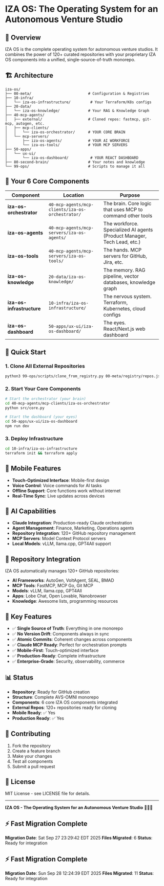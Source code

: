 # IZA OS: The Operating System for an Autonomous Venture Studio

## 🚀 Overview

IZA OS is the complete operating system for autonomous venture studios. It combines the power of 120+ curated repositories with your proprietary IZA OS components into a unified, single-source-of-truth monorepo.

## 🏗️ Architecture

```
iza-os/
├── 00-meta/                          # Configuration & Registries
├── 10-infra/
│   └── iza-os-infrastructure/         # Your Terraform/K8s configs
├── 20-data/
│   └── iza-os-knowledge/             # Your RAG & Knowledge Graph
├── 40-mcp-agents/
│   ├── external/                     # Cloned repos: fastmcp, git-mcp, autogen, etc.
│   ├── mcp-clients/
│   │   └── iza-os-orchestrator/      # YOUR CORE BRAIN
│   └── mcp-servers/
│       ├── iza-os-agents/            # YOUR AI WORKFORCE
│       └── iza-os-tools/             # YOUR MCP SERVERS
├── 50-apps/
│   └── ux-ui/
│       └── iza-os-dashboard/          # YOUR REACT DASHBOARD
├── 80-second-brain/                  # Your notes and knowledge
└── 99-ops/                           # Scripts to manage it all
```

## 🎯 Your 6 Core Components

| Component | Location | Purpose |
|-----------|----------|---------|
| **iza-os-orchestrator** | `40-mcp-agents/mcp-clients/iza-os-orchestrator/` | The brain. Core logic that uses MCP to command other tools |
| **iza-os-agents** | `40-mcp-agents/mcp-servers/iza-os-agents/` | The workforce. Specialized AI agents (Product Manager, Tech Lead, etc.) |
| **iza-os-tools** | `40-mcp-agents/mcp-servers/iza-os-tools/` | The hands. MCP servers for GitHub, Jira, etc. |
| **iza-os-knowledge** | `20-data/iza-os-knowledge/` | The memory. RAG pipeline, vector databases, knowledge graph |
| **iza-os-infrastructure** | `10-infra/iza-os-infrastructure/` | The nervous system. Terraform, Kubernetes, cloud configs |
| **iza-os-dashboard** | `50-apps/ux-ui/iza-os-dashboard/` | The eyes. React/Next.js web dashboard |

## 🚀 Quick Start

### 1. Clone All External Repositories
```bash
python3 99-ops/scripts/clone_from_registry.py 00-meta/registry/repos.json
```

### 2. Start Your Core Components
```bash
# Start the orchestrator (your brain)
cd 40-mcp-agents/mcp-clients/iza-os-orchestrator
python src/core.py

# Start the dashboard (your eyes)
cd 50-apps/ux-ui/iza-os-dashboard
npm run dev
```

### 3. Deploy Infrastructure
```bash
cd 10-infra/iza-os-infrastructure
terraform init && terraform apply
```

## 📱 Mobile Features

- **Touch-Optimized Interface**: Mobile-first design
- **Voice Control**: Voice commands for AI tasks
- **Offline Support**: Core functions work without internet
- **Real-Time Sync**: Live updates across devices

## 🤖 AI Capabilities

- **Claude Integration**: Production-ready Claude orchestration
- **Agent Management**: Finance, Marketing, Operations agents
- **Repository Integration**: 120+ GitHub repository management
- **MCP Servers**: Model Context Protocol servers
- **Local Models**: vLLM, llama.cpp, GPT4All support

## 🔗 Repository Integration

IZA OS automatically manages 120+ GitHub repositories:

- **AI Frameworks**: AutoGen, VoltAgent, SEAL, BMAD
- **MCP Tools**: FastMCP, MCP Go, Git MCP
- **Models**: vLLM, llama.cpp, GPT4All
- **Apps**: Lobe Chat, Open Lovable, Nanobrowser
- **Knowledge**: Awesome lists, programming resources

## 🎯 Key Features

- ✅ **Single Source of Truth**: Everything in one monorepo
- ✅ **No Version Drift**: Components always in sync
- ✅ **Atomic Commits**: Coherent changes across components
- ✅ **Claude MCP Ready**: Perfect for orchestration prompts
- ✅ **Mobile-First**: Touch-optimized interface
- ✅ **Production-Ready**: Complete infrastructure
- ✅ **Enterprise-Grade**: Security, observability, commerce

## 📊 Status

- **Repository**: Ready for GitHub creation
- **Structure**: Complete AVS-OMNI monorepo
- **Components**: 6 core IZA OS components integrated
- **External Repos**: 120+ repositories ready for cloning
- **Mobile Ready**: ✅ Yes
- **Production Ready**: ✅ Yes

## 🤝 Contributing

1. Fork the repository
2. Create a feature branch
3. Make your changes
4. Test all components
5. Submit a pull request

## 📄 License

MIT License - see LICENSE file for details.

---

**IZA OS - The Operating System for an Autonomous Venture Studio** 🚀📱✨

## ⚡ Fast Migration Complete

**Migration Date**: Sat Sep 27 23:29:42 EDT 2025
**Files Migrated**:        6
**Status**: Ready for integration


## ⚡ Fast Migration Complete

**Migration Date**: Sun Sep 28 12:24:39 EDT 2025
**Files Migrated**:       11
**Status**: Ready for integration

